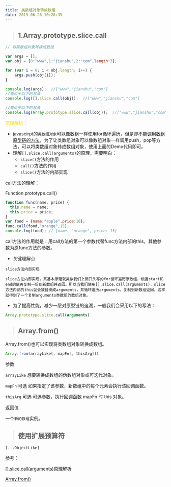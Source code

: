 ```yaml
---
title: 类数组对象转成数组
date: 2019-06-28 10:28:35
---
```


> ## 1.Array.prototype.slice.call
```js
// 将类数组对象转换成数组

var args = []; 
var obj = {0:"www",1:"jianshu",2:"com",length:3};

for (var i = 0; i < obj.length; i++) { 
    args.push(obj[i]);
}

console.log(args);  //["www","jianshu","com"]
//等价于以下的写法
console.log([].slice.call(obj));  //["www","jianshu","com"]

//等价于以下的写法
console.log(Array.prototype.slice.call(obj));  //["www","jianshu","com"]
```

<font color="gold">原理解析：</font>
- javascirpt的<code>类数组对象</code>可以像数组一样使用for循环遍历，但是却<u>不能调用数组原型链的方法</u>，为了让类数组对象可以像数组对象一样调用push，pop等方法，可以将类数组对象转成数组对象，使用上面的Demo代码即可。
- 理解<code>[].slice.call(arguments)</code>的原理，需要明白：
  - <code>slice()</code>方法的作用
  - <code>call()</code>方法的作用
  - <code>slice()</code>方法的内部实现

call方法的理解：

Function.prototype.call()
```js
function func(name, price) {
  this.name = name;
  this.price = price;
}
var food = {name:"apple",price:10};
func.call(food,"orange",15);
console.log(food); // {name: "orange", price: 15}
```
call方法的作用就是：用call方法的第一个参数代替func方法内部的this，其他参数为原func方法的参数。

- 关键理解点

<code>slice方法内部实现  
slice方法内部实现，其基本原理就类似我们上面开头写的for循环遍历原数组，根据start和end的值再复制一份到新数组并返回。所以当我们使用[].slice.call(arguments)，slice方法内部的this就会被替换成arguments，并循环遍历arguments，复制到新数组返回，这样就得到了一个复制arguments类数组的数组对象。</code>

- 为了提高性能，减少一层对原型链的追溯，一般我们会采用以下的写法：

```js
Array.prototype.slice.call(arguments)
```

> ## Array.from()

Array.from()也可以实现将类数组对象转换成数组。
```js
Array.from(arrayLike[, mapFn[, thisArg]])
```
参数

<code>arrayLike</code>
想要转换成数组的伪数组对象或可迭代对象。

<code>mapFn</code> 可选
如果指定了该参数，新数组中的每个元素会执行该回调函数。

<code>thisArg</code> 可选
可选参数，执行回调函数 mapFn 时 this 对象。

返回值

一个<code>新的数组</code>实例。

> ## 使用扩展预算符

```
[...ObjectLike]
```


参考：

[[].slice.call(arguments)原理解析](https://www.jianshu.com/p/f76011a705f6)

[Array.from()](https://developer.mozilla.org/zh-CN/docs/Web/JavaScript/Reference/Global_Objects/Array/from)

